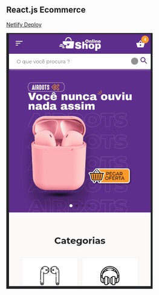 ## React.js Ecommerce

[Netlify Deploy](https://warm-longma-295053.netlify.app/)

![App Gif](/public/images/app.gif)
